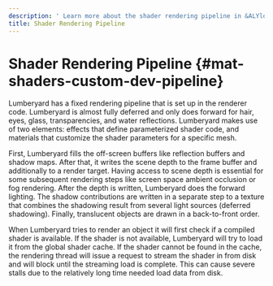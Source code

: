 ```yaml
---
description: ' Learn more about the shader rendering pipeline in &ALYlong;. '
title: Shader Rendering Pipeline
---
```

# Shader Rendering Pipeline {#mat-shaders-custom-dev-pipeline}

Lumberyard has a fixed rendering pipeline that is set up in the renderer code\. Lumberyard is almost fully deferred and only does forward for hair, eyes, glass, transparencies, and water reflections\. Lumberyard makes use of two elements: effects that define parameterized shader code, and materials that customize the shader parameters for a specific mesh\.

First, Lumberyard fills the off\-screen buffers like reflection buffers and shadow maps\. After that, it writes the scene depth to the frame buffer and additionally to a render target\. Having access to scene depth is essential for some subsequent rendering steps like screen space ambient occlusion or fog rendering\. After the depth is written, Lumberyard does the forward lighting\. The shadow contributions are written in a separate step to a texture that combines the shadowing result from several light sources \(deferred shadowing\)\. Finally, translucent objects are drawn in a back\-to\-front order\.

When Lumberyard tries to render an object it will first check if a compiled shader is available\. If the shader is not available, Lumberyard will try to load it from the global shader cache\. If the shader cannot be found in the cache, the rendering thread will issue a request to stream the shader in from disk and will block until the streaming load is complete\. This can cause severe stalls due to the relatively long time needed load data from disk\.